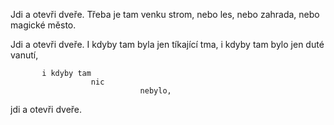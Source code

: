 Jdi a otevři dveře.
           Třeba je tam venku
           strom, nebo les,
           nebo zahrada,
           nebo magické město.

Jdi a otevři dveře.
           I kdyby tam byla jen
           tíkající tma,
           i kdyby tam bylo jen
           duté vanutí,

           i kdyby tam
                      nic
                                 nebylo,

jdi a otevři dveře.
